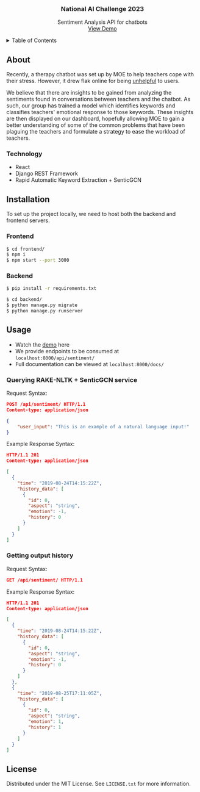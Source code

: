 
<!-- PROJECT LOGO -->
<br />
<div align="center">

<h3 align="center">National AI Challenge 2023</h3>
  <p align="center">
    Sentiment Analysis API for chatbots 
    <br />
    <a href="https://www.youtube.com/watch?v=fD_s4pTPb5M">View Demo</a>
  </p>
</div>

<!-- TABLE OF CONTENTS -->
<details>
  <summary>Table of Contents</summary>
  <ol>
    <li>
      <a href="#about">About</a>
      <ul>
        <li><a href="#technology">Technology</a></li>
      </ul>
    </li>
    <li>
      <a href="#installation">Installation</a>
      <ul>
        <li><a href="#frontend">Frontend</a></li>
        <li><a href="#backend">Backend</a></li>
      </ul>
    </li>
    <li><a href="#usage">Usage</a>
      <ul>
        <li><a href="#querying-rake-nltk-+-senticgcn-service">Querying RAKE-NLTK + SenticGCN service</a></li>
        <li><a href="#getting-output-history">Getting output history</a></li>
      </ul>
    </li>
    <li><a href="#license">License</a></li>
  </ol>
</details>


## About

Recently, a therapy chatbot was set up by MOE to help teachers cope with their stress. However, it drew flak online for being <a href="https://www.todayonline.com/singapore/moe-chatbot-negative-reviews-1984976">unhelpful</a> to users.

We believe that there are insights to be gained from analyzing the sentiments found in conversations between teachers and the chatbot. As such, our group has trained a model which identifies keywords and classifies teachers' emotional response to those keywords. These insights are then displayed on our dashboard, hopefully allowing MOE to gain a better understanding of some of the common problems that have been plaguing the teachers and formulate a strategy to ease the workload of teachers.



### Technology

* React
* Django REST Framework
* Rapid Automatic Keyword Extraction + SenticGCN


## Installation
To set up the project locally, we need to host both the backend and frontend servers.

### Frontend

```bash
$ cd frontend/
$ npm i
$ npm start --port 3000
```

### Backend
```bash
$ pip install -r requirements.txt
```

```bash
$ cd backend/
$ python manage.py migrate
$ python manage.py runserver
```

## Usage

* Watch the <a href="https://www.youtube.com/watch?v=fD_s4pTPb5M">demo</a> here
* We provide endpoints to be consumed at `localhost:8000/api/sentiment/`
* Full documentation can be viewed at `localhost:8000/docs/`

### Querying RAKE-NLTK + SenticGCN service
Request Syntax:
```JSON
POST /api/sentiment/ HTTP/1.1
Content-type: application/json

{
    "user_input": "This is an example of a natural language input!"
}
```

Example Response Syntax:

```JSON
HTTP/1.1 201
Content-type: application/json

[
  {
    "time": "2019-08-24T14:15:22Z",
    "history_data": [
      {
        "id": 0,
        "aspect": "string",
        "emotion": -1,
        "history": 0
      }
    ]
  }
]
```

### Getting output history

Request Syntax:
```JSON
GET /api/sentiment/ HTTP/1.1
```

Example Response Syntax:
```JSON
HTTP/1.1 201
Content-type: application/json

[
  {
    "time": "2019-08-24T14:15:22Z",
    "history_data": [
      {
        "id": 0,
        "aspect": "string",
        "emotion": -1,
        "history": 0
      }
    ]
  },
  {
    "time": "2019-08-25T17:11:05Z",
    "history_data": [
      {
        "id": 0,
        "aspect": "string",
        "emotion": 1,
        "history": 1
      }
    ]
  }
]
```

## License

Distributed under the MIT License. See `LICENSE.txt` for more information.